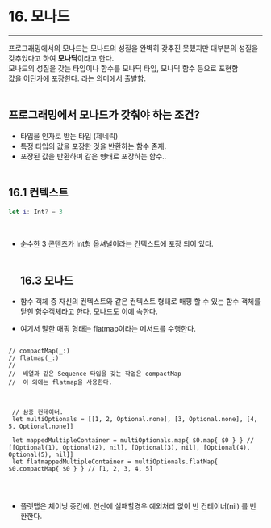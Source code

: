 # 16. 모나드
--- 

프로그래밍에서의 모나드는 모나드의 성질을 완벽히 갖추진 못했지만 대부분의 성질을 갖추었다고 하여 **모나딕**이라고 한다.<br>
모나드의 성질을 갖는 타입이나 함수를 모나딕 타입, 모나딕 함수 등으로 포현함 <br>
값을 어딘가에 포장한다. 라는 의미에서 출발함.<br><br>

 
  ## 프로그래밍에서 모나드가 갖춰야 하는 조건?
  - 타입을 인자로 받는 타입 (제네릭) <br>
  - 특정 타입의 값을 포장한 것을 반환하는 함수 존재. <br>
  - 포장된 값을 반환하며 같은 형태로 포장하는 함수.. <br><br>
 
 ## 16.1 컨텍스트
 
 
 ```swift
 let i: Int? = 3
 ```
<br>

- 순수한 3 콘텐츠가 Int형 옵셔널이라는 컨텍스트에 포장 되어 있다.<br><br>
 
  
  
   ## 16.3 모나드

- 함수 객체 중 자신의 컨텍스트와 같은 컨텍스트 형태로 매핑 할 수 있는 함수 객체를 닫힌 함수객체라고 한다. 
모나드도 이에 속한다.<br>
- 여기서 말한 매핑 형태는 flatmap이라는 메서드를 수행한다.

``` 

// compactMap(_:) 
// flatmap(_:) 
// 
//  배열과 같은 Sequence 타입을 갖는 작업은 compactMap
//  이 외에는 flatmap을 사용한다.
 
 
 
 // 삼중 컨테이너.
 let multiOptionals = [[1, 2, Optional.none], [3, Optional.none], [4, 5, Optional.none]]

 let mappedMultipleContainer = multiOptionals.map{ $0.map{ $0 } } // [[Optional(1), Optional(2), nil], [Optional(3), nil], [Optional(4), Optional(5), nil]]
 let flatmappedMultipleContainer = multiOptionals.flatMap{ $0.compactMap{ $0 } } // [1, 2, 3, 4, 5]
  



```
 

- 플랫맵은 체이닝 중간에. 연산에 실패할경우 예외처리 없이 빈 컨테이너(nil) 를 반환한다.

